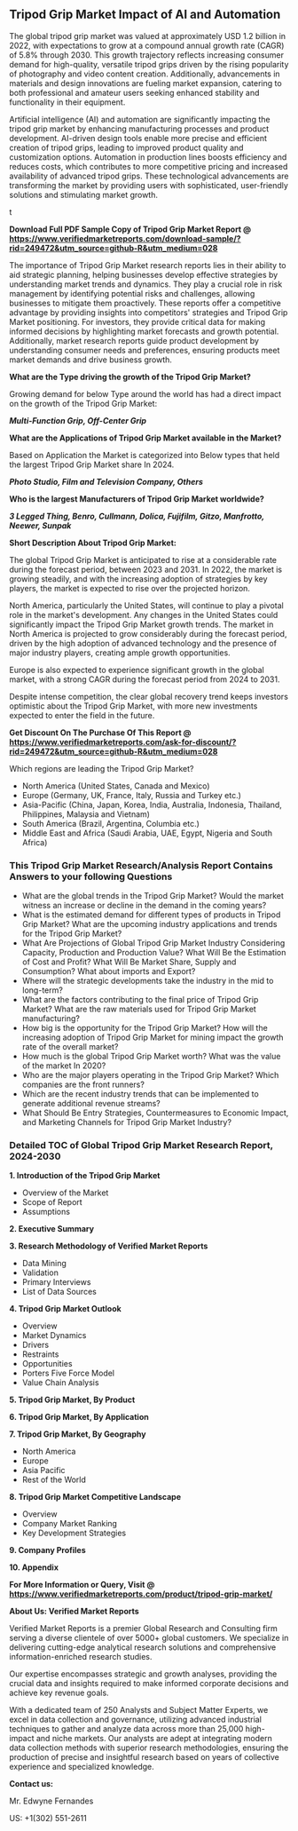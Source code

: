 <h2>Tripod Grip Market Impact of AI and Automation</h2><p>The global tripod grip market was valued at approximately USD 1.2 billion in 2022, with expectations to grow at a compound annual growth rate (CAGR) of 5.8% through 2030. This growth trajectory reflects increasing consumer demand for high-quality, versatile tripod grips driven by the rising popularity of photography and video content creation. Additionally, advancements in materials and design innovations are fueling market expansion, catering to both professional and amateur users seeking enhanced stability and functionality in their equipment.</p><p>Artificial intelligence (AI) and automation are significantly impacting the tripod grip market by enhancing manufacturing processes and product development. AI-driven design tools enable more precise and efficient creation of tripod grips, leading to improved product quality and customization options. Automation in production lines boosts efficiency and reduces costs, which contributes to more competitive pricing and increased availability of advanced tripod grips. These technological advancements are transforming the market by providing users with sophisticated, user-friendly solutions and stimulating market growth.</p>t</p><p id="" class=""><strong>Download Full PDF Sample Copy of Tripod Grip Market Report @ <a href="https://www.verifiedmarketreports.com/download-sample/?rid=249472&utm_source=github-R&utm_medium=028" target="_blank">https://www.verifiedmarketreports.com/download-sample/?rid=249472&utm_source=github-R&utm_medium=028</a></strong></p><p>The importance of&nbsp;Tripod Grip Market research reports lies in their ability to aid strategic planning, helping businesses develop effective strategies by understanding market trends and dynamics. They play a crucial role in risk management by identifying potential risks and challenges, allowing businesses to mitigate them proactively. These reports offer a competitive advantage by providing insights into competitors' strategies and Tripod Grip Market positioning. For investors, they provide critical data for making informed decisions by highlighting market forecasts and growth potential. Additionally, market research reports guide product development by understanding consumer needs and preferences, ensuring products meet market demands and drive business growth.</p><p><strong>What are the&nbsp;Type driving the growth of the Tripod Grip Market?</strong></p><p id="" class="">Growing demand for below Type around the world has had a direct impact on the growth of the Tripod Grip Market:</p><em><strong>Multi-Function Grip, Off-Center Grip</strong></em></p><strong>What are the&nbsp;Applications&nbsp;of Tripod Grip Market available in the Market?</strong></p><p id="" class="">Based on Application the Market is categorized into Below types that held the largest Tripod Grip Market share In 2024.</p><em><strong>Photo Studio, Film and Television Company, Others</strong></em></p><strong>Who is the largest Manufacturers of Tripod Grip Market worldwide?</strong></p><p><em><strong>3 Legged Thing, Benro, Cullmann, Dolica, Fujifilm, Gitzo, Manfrotto, Neewer, Sunpak</strong></em></p><p id="" class=""><strong>Short Description About Tripod Grip Market:</strong></p><p>The global Tripod Grip Market is anticipated to rise at a considerable rate during the forecast period, between 2023 and 2031. In 2022, the market is growing steadily, and with the increasing adoption of strategies by key players, the market is expected to rise over the projected horizon.</p><p>North America, particularly the United States, will continue to play a pivotal role in the market's development. Any changes in the United States could significantly impact the Tripod Grip Market growth trends. The market in North America is projected to grow considerably during the forecast period, driven by the high adoption of advanced technology and the presence of major industry players, creating ample growth opportunities.</p><p>Europe is also expected to experience significant growth in the global market, with a strong CAGR during the forecast period from 2024 to 2031.</p><p>Despite intense competition, the clear global recovery trend keeps investors optimistic about the Tripod Grip Market, with more new investments expected to enter the field in the future.</p><p id="" class=""><strong>Get Discount On The Purchase Of This Report @ <a href="https://www.verifiedmarketreports.com/ask-for-discount/?rid=249472&utm_source=github-R&utm_medium=028" target="_blank">https://www.verifiedmarketreports.com/ask-for-discount/?rid=249472&utm_source=github-R&utm_medium=028</a></strong></p>Which regions are leading the Tripod Grip Market?</p><ul><li>North America (United States, Canada and Mexico)</li><li>Europe (Germany, UK, France, Italy, Russia and Turkey etc.)</li><li>Asia-Pacific (China, Japan, Korea, India, Australia, Indonesia, Thailand, Philippines, Malaysia and Vietnam)</li><li>South America (Brazil, Argentina, Columbia etc.)</li><li>Middle East and Africa (Saudi Arabia, UAE, Egypt, Nigeria and South Africa)</li></ul><h3 id="" class="">This Tripod Grip Market Research/Analysis Report Contains Answers to your following Questions</h3><ul><li>What are the global trends in the Tripod Grip Market? Would the market witness an increase or decline in the demand in the coming years?</li><li>What is the estimated demand for different types of products in Tripod Grip Market? What are the upcoming industry applications and trends for the Tripod Grip Market?</li><li>What Are Projections of Global Tripod Grip Market Industry Considering Capacity, Production and Production Value? What Will Be the Estimation of Cost and Profit? What Will Be Market Share, Supply and Consumption? What about imports and Export?</li><li>Where will the strategic developments take the industry in the mid to long-term?</li><li>What are the factors contributing to the final price of Tripod Grip Market? What are the raw materials used for Tripod Grip Market manufacturing?</li><li>How big is the opportunity for the Tripod Grip Market? How will the increasing adoption of Tripod Grip Market for mining impact the growth rate of the overall market?</li><li>How much is the global Tripod Grip Market worth? What was the value of the market In 2020?</li><li>Who are the major players operating in the Tripod Grip Market? Which companies are the front runners?</li><li>Which are the recent industry trends that can be implemented to generate additional revenue streams?</li><li>What Should Be Entry Strategies, Countermeasures to Economic Impact, and Marketing Channels for Tripod Grip Market Industry?</li></ul><h3 id="" class="">Detailed TOC of Global Tripod Grip Market Research Report, 2024-2030</h3><p id="" class=""><strong>1. Introduction of the Tripod Grip Market</strong></p><ul><li>Overview of the Market</li><li>Scope of Report</li><li>Assumptions</li></ul><p id="" class=""><strong>2. Executive Summary</strong></p><p id="" class=""><strong>3. Research Methodology of Verified Market Reports</strong></p><ul><li>Data Mining</li><li>Validation</li><li>Primary Interviews</li><li>List of Data Sources</li></ul><p id="" class=""><strong>4. Tripod Grip Market Outlook</strong></p><ul><li>Overview</li><li>Market Dynamics</li><li>Drivers</li><li>Restraints</li><li>Opportunities</li><li>Porters Five Force Model</li><li>Value Chain Analysis</li></ul><p id="" class=""><strong>5. Tripod Grip Market, By Product</strong></p><p id="" class=""><strong>6. Tripod Grip Market, By Application</strong></p><p id="" class=""><strong>7. Tripod Grip Market, By Geography</strong></p><ul><li>North America</li><li>Europe</li><li>Asia Pacific</li><li>Rest of the World</li></ul><p id="" class=""><strong>8. Tripod Grip Market Competitive Landscape</strong></p><ul><li>Overview</li><li>Company Market Ranking</li><li>Key Development Strategies</li></ul><p id="" class=""><strong>9. Company Profiles</strong></p><p id="" class=""><strong>10. Appendix</strong></p><p id="" class=""><strong>For More Information or Query, Visit @ <a href="https://www.verifiedmarketreports.com/product/tripod-grip-market/" target="_blank">https://www.verifiedmarketreports.com/product/tripod-grip-market/</a></strong></p><p id="" class=""><strong>About Us: Verified Market Reports</strong></p><p id="" class="">Verified Market Reports is a premier Global Research and Consulting firm serving a diverse clientele of over 5000+ global customers. We specialize in delivering cutting-edge analytical research solutions and comprehensive information-enriched research studies.</p><p id="" class="">Our expertise encompasses strategic and growth analyses, providing the crucial data and insights required to make informed corporate decisions and achieve key revenue goals.</p><p id="" class="">With a dedicated team of 250 Analysts and Subject Matter Experts, we excel in data collection and governance, utilizing advanced industrial techniques to gather and analyze data across more than 25,000 high-impact and niche markets. Our analysts are adept at integrating modern data collection methods with superior research methodologies, ensuring the production of precise and insightful research based on years of collective experience and specialized knowledge.</p><p id="" class=""><strong>Contact us:</strong></p><p id="" class="">Mr. Edwyne Fernandes</p><p id="" class="">US: +1(302) 551-2611</p>